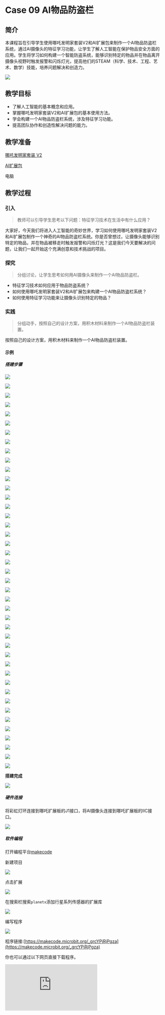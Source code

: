﻿---
sidebar_position: 10
---

# Case 09 AI物品防盗栏


## 简介

本课程旨在引导学生使用哪吒发明家套装V2和AI扩展包来制作一个AI物品防盗栏系统，通过AI摄像头的特征学习功能，让学生了解人工智能在保护物品安全方面的应用。学生将学习如何构建一个智能防盗系统，能够识别特定的物品并在物品离开摄像头视野时触发报警和闪烁灯光，提高他们的STEAM（科学、技术、工程、艺术、数学）技能，培养问题解决和创造力。

![](https://wiki-media-ef.oss-cn-hongkong.aliyuncs.com//images/ai-accessories-pack-case-09-01.png)

## 教学目标

- 了解人工智能的基本概念和应用。
- 掌握哪吒发明家套装V2和AI扩展包的基本使用方法。
- 学会构建一个AI物品防盗栏系统，涉及特征学习功能。
- 提高团队协作和创造性解决问题的能力。

## 教学准备

[哪吒发明家套装 V2](https://www.elecfreaks.com/nezha-inventor-s-kit-v2-for-micro-bit.html)

[AI扩展包](https://www.elecfreaks.com/nezha-inventor-s-kit-v2-for-micro-bit.html)

电脑

## 教学过程

### 引入

>教师可以引导学生思考以下问题：特征学习技术在生活中有什么应用？

大家好，今天我们将进入人工智能的奇妙世界，学习如何使用哪吒发明家套装V2和AI扩展包制作一个神奇的AI物品防盗栏系统。你是否曾想过，让摄像头能够识别特定的物品，并在物品被移走时触发报警和闪烁灯光？这是我们今天要解决的问题，让我们一起开始这个充满创意和技术挑战的项目。

### 探究

>分组讨论，让学生思考如何用AI摄像头来制作一个AI物品防盗栏。

- 特征学习技术如何应用于物品防盗系统？
- 如何使用哪吒发明家套装V2和AI扩展包来构建一个AI物品防盗栏系统？
- 如何使用特征学习功能来让摄像头识别特定的物品？

### 实践

>分组动手，按照自己的设计方案，用积木材料来制作一个AI物品防盗栏装置。

按照自己的设计方案，用积木材料来制作一个AI物品防盗栏装置。

#### 示例

##### 搭建步骤

![](https://wiki-media-ef.oss-cn-hongkong.aliyuncs.com//images/ai-accessories-pack-step-09-01.png)

![](https://wiki-media-ef.oss-cn-hongkong.aliyuncs.com//images/ai-accessories-pack-step-09-02.png)

![](https://wiki-media-ef.oss-cn-hongkong.aliyuncs.com//images/ai-accessories-pack-step-09-03.png)

![](https://wiki-media-ef.oss-cn-hongkong.aliyuncs.com//images/ai-accessories-pack-step-09-04.png)

![](https://wiki-media-ef.oss-cn-hongkong.aliyuncs.com//images/ai-accessories-pack-step-09-05.png)

![](https://wiki-media-ef.oss-cn-hongkong.aliyuncs.com//images/ai-accessories-pack-step-09-06.png)

![](https://wiki-media-ef.oss-cn-hongkong.aliyuncs.com//images/ai-accessories-pack-step-09-07.png)

![](https://wiki-media-ef.oss-cn-hongkong.aliyuncs.com//images/ai-accessories-pack-step-09-08.png)

![](https://wiki-media-ef.oss-cn-hongkong.aliyuncs.com//images/ai-accessories-pack-step-09-09.png)

![](https://wiki-media-ef.oss-cn-hongkong.aliyuncs.com//images/ai-accessories-pack-step-09-10.png)

![](https://wiki-media-ef.oss-cn-hongkong.aliyuncs.com//images/ai-accessories-pack-step-09-11.png)

![](https://wiki-media-ef.oss-cn-hongkong.aliyuncs.com//images/ai-accessories-pack-step-09-12.png)

![](https://wiki-media-ef.oss-cn-hongkong.aliyuncs.com//images/ai-accessories-pack-step-09-13.png)

![](https://wiki-media-ef.oss-cn-hongkong.aliyuncs.com//images/ai-accessories-pack-step-09-14.png)

![](https://wiki-media-ef.oss-cn-hongkong.aliyuncs.com//images/ai-accessories-pack-step-09-15.png)

![](https://wiki-media-ef.oss-cn-hongkong.aliyuncs.com//images/ai-accessories-pack-step-09-16.png)

![](https://wiki-media-ef.oss-cn-hongkong.aliyuncs.com//images/ai-accessories-pack-step-09-17.png)

![](https://wiki-media-ef.oss-cn-hongkong.aliyuncs.com//images/ai-accessories-pack-step-09-18.png)

![](https://wiki-media-ef.oss-cn-hongkong.aliyuncs.com//images/ai-accessories-pack-step-09-19.png)

![](https://wiki-media-ef.oss-cn-hongkong.aliyuncs.com//images/ai-accessories-pack-step-09-20.png)

![](https://wiki-media-ef.oss-cn-hongkong.aliyuncs.com//images/ai-accessories-pack-step-09-21.png)

![](https://wiki-media-ef.oss-cn-hongkong.aliyuncs.com//images/ai-accessories-pack-step-09-22.png)

![](https://wiki-media-ef.oss-cn-hongkong.aliyuncs.com//images/ai-accessories-pack-step-09-23.png)

![](https://wiki-media-ef.oss-cn-hongkong.aliyuncs.com//images/ai-accessories-pack-step-09-24.png)

![](https://wiki-media-ef.oss-cn-hongkong.aliyuncs.com//images/ai-accessories-pack-step-09-25.png)

![](https://wiki-media-ef.oss-cn-hongkong.aliyuncs.com//images/ai-accessories-pack-step-09-26.png)

![](https://wiki-media-ef.oss-cn-hongkong.aliyuncs.com//images/ai-accessories-pack-step-09-27.png)

![](https://wiki-media-ef.oss-cn-hongkong.aliyuncs.com//images/ai-accessories-pack-step-09-28.png)

![](https://wiki-media-ef.oss-cn-hongkong.aliyuncs.com//images/ai-accessories-pack-step-09-29.png)

![](https://wiki-media-ef.oss-cn-hongkong.aliyuncs.com//images/ai-accessories-pack-step-09-30.png)

![](https://wiki-media-ef.oss-cn-hongkong.aliyuncs.com//images/ai-accessories-pack-step-09-31.png)

![](https://wiki-media-ef.oss-cn-hongkong.aliyuncs.com//images/ai-accessories-pack-step-09-32.png)

![](https://wiki-media-ef.oss-cn-hongkong.aliyuncs.com//images/ai-accessories-pack-step-09-33.png)

![](https://wiki-media-ef.oss-cn-hongkong.aliyuncs.com//images/ai-accessories-pack-step-09-34.png)

![](https://wiki-media-ef.oss-cn-hongkong.aliyuncs.com//images/ai-accessories-pack-step-09-35.png)

![](https://wiki-media-ef.oss-cn-hongkong.aliyuncs.com//images/ai-accessories-pack-step-09-36.png)

![](https://wiki-media-ef.oss-cn-hongkong.aliyuncs.com//images/ai-accessories-pack-step-09-37.png)

![](https://wiki-media-ef.oss-cn-hongkong.aliyuncs.com//images/ai-accessories-pack-step-09-38.png)

![](https://wiki-media-ef.oss-cn-hongkong.aliyuncs.com//images/ai-accessories-pack-step-09-39.png)

![](https://wiki-media-ef.oss-cn-hongkong.aliyuncs.com//images/ai-accessories-pack-step-09-40.png)

![](https://wiki-media-ef.oss-cn-hongkong.aliyuncs.com//images/ai-accessories-pack-step-09-41.png)

![](https://wiki-media-ef.oss-cn-hongkong.aliyuncs.com//images/ai-accessories-pack-step-09-42.png)

![](https://wiki-media-ef.oss-cn-hongkong.aliyuncs.com//images/ai-accessories-pack-step-09-43.png)



**搭建完成**

![](https://wiki-media-ef.oss-cn-hongkong.aliyuncs.com//images/ai-accessories-pack-case-01-01.png)

##### 硬件连接

将彩虹灯环连接到哪吒扩展板的J1接口，将AI摄像头连接到哪吒扩展板的IIC接口。

 ![](https://wiki-media-ef.oss-cn-hongkong.aliyuncs.com//images/ai-accessories-pack-case-09-02.png)

##### 软件编程

打开编程平台[makecode](https://makecode.microbit.org/#)

新建项目

![](https://wiki-media-ef.oss-cn-hongkong.aliyuncs.com//images/ai-accessories-pack-case-01-03.png)

点击扩展

![](https://wiki-media-ef.oss-cn-hongkong.aliyuncs.com//images/ai-accessories-pack-case-01-04.png)

在搜索栏搜索`planetx`添加行星系列传感器的扩展库

![](https://wiki-media-ef.oss-cn-hongkong.aliyuncs.com//images/ai-accessories-pack-case-01-07.png)

编写程序

![](https://wiki-media-ef.oss-cn-hongkong.aliyuncs.com//images/ai-accessories-pack-case-09-08.png)


程序链接:[https://makecode.microbit.org/_grcYPjRjPgza](https://makecode.microbit.org/_grcYPjRjPgza)

你也可以通过以下网页直接下载程序。

<div
    style={{
        position: 'relative',
        paddingBottom: '60%',
        overflow: 'hidden',
    }}
>
    <iframe
        src="https://makecode.microbit.org/_grcYPjRjPgza"
        frameborder="0"
        sandbox="allow-popups allow-forms allow-scripts allow-same-origin"
        style={{
            position: 'absolute',
            width: '100%',
            height: '100%',
        }}
    />
</div>


### 团队合作与展示

学生分成小组，共同完成案例的制作和程序编写。

鼓励学生之间相互合作、交流和分享经验。

每个小组有机会向其他小组展示他们制作的案例。

#### 示例案例效果

通过AI摄像头的特征学习功能，学习特定物品，当这个物品离开摄像头视野的时候，摄像头会发出报警声并闪烁灯光。

![](https://wiki-media-ef.oss-cn-hongkong.aliyuncs.com//images/ai-accessories-pack-case-09.gif)

### 反思

>分组分享，让每组的学生分享自己的制作过程和心得，总结自己遇到的问题和解决办法，评价自己的优点和不足。
